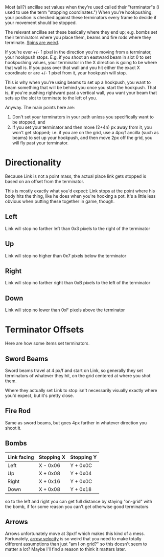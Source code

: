 Most (all?) ancillae set values when they're used called their "terminator"s (i used to use the term "stopping coordinates.") When you're hookpushing, your position is checked against these terminators every frame to decide if your movement should be stopped.

The relevant ancillae set these basically where they end up; e.g. bombs set their terminators where you place them, beams and fire rods where they terminate. [Spins are weird](spin_duration.md).

If you're ever +/- 1 pixel in the direction you're moving from a terminator, your hookpush stops. E.g. if you shoot an eastward beam in slot 0 to set hookpushing values, your terminator in the X direction is going to be where that wall is. If you pass over that wall and you hit either the exact X coordinate or are +/- 1 pixel from it, your hookpush will stop.

This is why when you're using beams to set up a hookpush, you want to beam something that will be behind you once you start the hookpush. That is, if you're pushing rightward past a vertical wall, you want your beam that sets up the slot to terminate to the left of you.


Anyway. The main points here are: 

1. Don't set your terminators in your path unless you specifically want to be stopped, and
2. If you set your terminator and then move (2+4n) px away from it, you won't get stopped; i.e. if you are on the grid, use a 4px/f ancilla (such as beams) to set up your hookpush, and then move 2px off the grid, you will fly past your terminator.


# Directionality

Because Link is not a point mass, the actual place link gets stopped is based on an offset from the terminator.

This is mostly exactly what you'd expect: Link stops at the point where his body hits the thing, like he does when you're hooking a pot. It's a little less obvious when putting these together in game, though.

## Left

Link will stop no farther left than 0x3 pixels to the right of the terminator

## Up

Link will stop no higher than 0x7 pixels below the terminator

## Right

Link will stop no farther right than 0xB pixels to the left of the terminator


## Down

Link will stop no lower than 0xF pixels above the terminator


# Terminator Offsets

Here are how some items set terminators.

## Sword Beams

Sword beams travel at 4 px/f and start on Link, so generally they set terminators of whatever they hit, on the grid centered at where you shot them.

Where they actually set Link to stop isn't necessarily visually exactly where you'd expect, but it's pretty close.

## Fire Rod

Same as sword beams, but goes 4px farther in whatever direction you shoot it.

## Bombs

| Link facing | Stopping X | Stopping Y |
| ----------- | ---------- | ---------- | 
| Left        | X - 0x06   | Y + 0x0C   |
| Up          | X + 0x08   | Y + 0x04   |
| Right       | X + 0x16   | Y + 0x0C   |
| Down        | X + 0x08   | Y + 0x18   |

so to the left and right you can get full distance by staying "on-grid" with the bomb, if for some reason you can't get otherwise good terminators

## Arrows

Arrows unfortunately move at 3px/f which makes this kind of a mess. Fortunately, [arrow velocity](arrows.md) is so weird that you need to make totally different assumptions than just "am I on grid?" so this doesn't seem to matter a lot? Maybe I'll find a reason to think it matters later.
